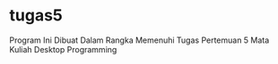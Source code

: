 # tugas5
Program Ini Dibuat Dalam Rangka Memenuhi Tugas Pertemuan 5 Mata Kuliah Desktop Programming
